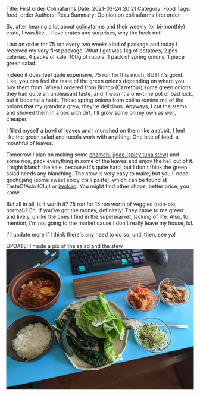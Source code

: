 Title: First order Colinafarms
Date: 2021-03-24 20:21
Category: Food
Tags: food, order
Authors: Rexu
Summary: Opinion on colinafarms first order

So, after hearing a lot about [colinafarms](https://colinafarms.ro/) and their weekly (or bi-monthly) crate, I was like... I love crates and surprises, why the heck not!

I put an order for 75 ron every two weeks kind of package and today I received my very first package.
What I got was 1kg of potatoes, 2 pcs celeriac, 4 packs of kale, 100g of rucola, 1 pack of spring onions, 1 piece green salad.

Indeed it does feel quite expensive, 75 ron for this much, BUT! it's good.
Like, you can feel the taste of the green onions depending on where you buy them from. When I ordered from Bringo (Carrefour) some green onions they had quite an unpleasant taste, and it wasn't a one-time pot of bad luck, but it became a habit.
Those spring onions from colina remind me of the onions that my grandma grew, they're delicious. Anyways, I cut the stems and shoved them in a box with dirt, I'll grow some on my own as well, cheaper.

I filled myself a bowl of leaves and I munched on them like a rabbit, I feel like the green salad and rucola work with anything. One bite of food, a mouthful of leaves.

Tomorrow I plan on making some [chamchi jjigae (spicy tuna stew)](https://www.maangchi.com/recipe/chamchi-jjigae) and some rice, pack everything in some of the leaves and enjoy the hell out of it. I might blanch the kale, because it's quite hard, but I don't think the green salad needs any blanching. The stew is very easy to make, but you'll need gochujang (some sweet spicy chilli paste), which can be found at TasteOfAsia (Cluj) or [iwok.ro](https://iwok.ro/produs/pasta-de-ardei-iute-coreeana-gochujang-sempio-500/). You might find other shops, better price, you know.

But all in all, is it worth it? 75 ron for 15 ron worth of veggies (non-bio, normal)? Eh.
If you've got the money, definitely! They came to me green and lively, unlike the ones I find in the supermarket, lacking of life. Also, to mention, I'm not going to the market cause I don't really leave my house, lol.

I'll update more if I think there's any need to do so, until then, see ya!

UPDATE: I made a pic of the salad and the stew
<img src="images/tuna_stew.jpg" width=760>